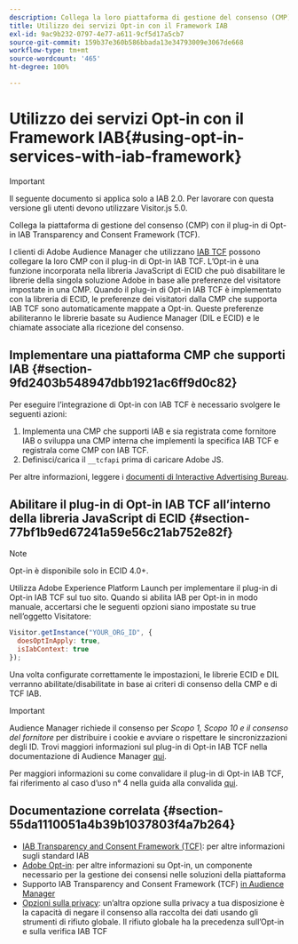 ```yaml
---
description: Collega la loro piattaforma di gestione del consenso (CMP) con relativo il plug-in di Audience Manager per i servizi Opt-in con la specifica IAB TCF (Trasparency and Consent Framework).
title: Utilizzo dei servizi Opt-in con il Framework IAB
exl-id: 9ac9b232-0797-4e77-a611-9cf5d17a5cb7
source-git-commit: 159b37e360b586bbada13e34793009e3067de668
workflow-type: tm+mt
source-wordcount: '465'
ht-degree: 100%

---
```


# Utilizzo dei servizi Opt-in con il Framework IAB{#using-opt-in-services-with-iab-framework}

>[!IMPORTANT]
>
>Il seguente documento si applica solo a IAB 2.0. Per lavorare con questa versione gli utenti devono utilizzare Visitor.js 5.0.

Collega la piattaforma di gestione del consenso (CMP) con il plug-in di Opt-in IAB Transparency and Consent Framework (TCF).

I clienti di Adobe Audience Manager che utilizzano [IAB TCF](https://iabtechlab.com/standards/gdpr-transparency-and-consent-framework/) possono collegare la loro CMP con il plug-in di Opt-in IAB TCF. L’Opt-in è una funzione incorporata nella libreria JavaScript di ECID che può disabilitare le librerie della singola soluzione Adobe in base alle preferenze del visitatore impostate in una CMP. Quando il plug-in di Opt-in IAB TCF è implementato con la libreria di ECID, le preferenze dei visitatori dalla CMP che supporta IAB TCF sono automaticamente mappate a Opt-in. Queste preferenze abiliteranno le librerie basate su Audience Manager (DIL e ECID) e le chiamate associate alla ricezione del consenso.

## Implementare una piattaforma CMP che supporti IAB {#section-9fd2403b548947dbb1921ac6ff9d0c82}

Per eseguire l’integrazione di Opt-in con IAB TCF è necessario svolgere le seguenti azioni:

1. Implementa una CMP che supporti IAB e sia registrata come fornitore IAB o sviluppa una CMP interna che implementi la specifica IAB TCF e registrala come CMP con IAB TCF.
1. Definisci/carica il `__tcfapi` prima di caricare Adobe JS.

Per altre informazioni, leggere i [documenti di Interactive Advertising Bureau](https://github.com/InteractiveAdvertisingBureau/GDPR-Transparency-and-Consent-Framework/blob/master/TCFv2/TCF-Implementation-Guidelines.md).

## Abilitare il plug-in di Opt-in IAB TCF all’interno della libreria JavaScript di ECID {#section-77bf1b9ed67241a59e56c21ab752e82f}

>[!NOTE]
>
>Opt-in è disponibile solo in ECID 4.0+.

Utilizza Adobe Experience Platform Launch per implementare il plug-in di Opt-in IAB TCF sul tuo sito. Quando si abilita IAB per Opt-in in modo manuale, accertarsi che le seguenti opzioni siano impostate su true nell’oggetto Visitatore:

```javascript
Visitor.getInstance("YOUR_ORG_ID", {  
  doesOptInApply: true,
  isIabContext: true
});
```

Una volta configurate correttamente le impostazioni, le librerie ECID e DIL verranno abilitate/disabilitate in base ai criteri di consenso della CMP e di TCF IAB.

>[!IMPORTANT]
>
>Audience Manager richiede il consenso per *Scopo 1, Scopo 10 e il consenso del fornitore* per distribuire i cookie e avviare o rispettare le sincronizzazioni degli ID. Trovi maggiori informazioni sul plug-in di Opt-in IAB TCF nella documentazione di Audience Manager [qui](https://experienceleague.adobe.com/docs/audience-manager/user-guide/overview/data-privacy/consent-management/aam-iab-plugin.html?lang=it).

Per maggiori informazioni su come convalidare il plug-in di Opt-in IAB TCF, fai riferimento al caso d’uso n° 4 nella guida alla convalida [qui](../../implementation-guides/opt-in-service/testing-optin-and-iab-plugin.md#section-ca5c6f92fbdf4fd29b4acb6b644efbd0).

## Documentazione correlata {#section-55da1110051a4b39b1037803f4a7b264}

* [IAB Transparency and Consent Framework (TCF)](https://iabtechlab.com/standards/gdpr-transparency-and-consent-framework/): per altre informazioni sugli standard IAB
* [Adobe Opt-in](../../implementation-guides/opt-in-service/optin-overview.md#concept-f9b5db0d27a245fbadd3e19162319360): per altre informazioni su Opt-in, un componente necessario per la gestione dei consensi nelle soluzioni della piattaforma
* Supporto IAB Transparency and Consent Framework (TCF) [in Audience Manager](https://experienceleague.adobe.com/docs/audience-manager/user-guide/overview/data-privacy/consent-management/aam-iab-plugin.html?lang=it)
* [Opzioni sulla privacy](https://www.adobe.com/it/privacy/opt-out.html#customeruse): un’altra opzione sulla privacy a tua disposizione è la capacità di negare il consenso alla raccolta dei dati usando gli strumenti di rifiuto globale. Il rifiuto globale ha la precedenza sull’Opt-in e sulla verifica IAB TCF
